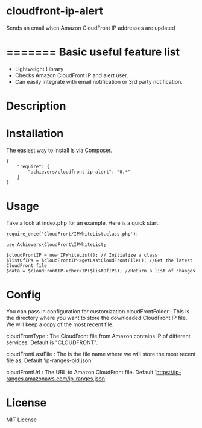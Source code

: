 cloudfront-ip-alert
===================
Sends an email when Amazon CloudFront IP addresses are updated

=======
Basic useful feature list
=========================

 * Lightweight Library
 * Checks Amazon CloudFront IP and alert user.
 * Can easily integrate with email notification or 3rd party notification.

Description
===========

Installation
============
The easiest way to install is via Composer.
```
{
    "require": {
        "achievers/cloudfront-ip-alert": "0.*"
    }
}
```

Usage
=====
Take a look at index.php for an example. Here is a quick start:
```
require_once('CloudFront/IPWhiteList.class.php');

use Achievers\CloudFront\IPWhiteList;

$cloudFrontIP = new IPWhiteList(); // Initialize a class
$listOfIPs = $cloudFrontIP->getLastCloudFrontFile(); //Get the latest CloudFront file
$data = $cloudFrontIP->checkIP($listOfIPs); //Return a list of changes
```

Config
======
You can pass in configuration for customization
cloudFrontFolder
: This is the directory where you want to store the downloaded CloudFront IP file. We will keep a copy of the most recent file.

cloudFrontType
: The CloudFront file from Amazon contains IP of different services. Default is "CLOUDFRONT".

cloudFrontLastFile
: The is the file name where we will store the most recent file as. Default 'ip-ranges-old.json'.

cloudFrontUrl
: The URL to Amazon CloudFront file. Default 'https://ip-ranges.amazonaws.com/ip-ranges.json'


License
=======
MIT License
